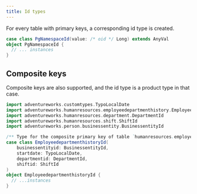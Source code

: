 ```yaml
---
title: Id types
---
```


For every table with primary keys, a corresponding id type is created.

```scala 
case class PgNamespaceId(value: /* oid */ Long) extends AnyVal
object PgNamespaceId {
  // ... instances
}
```

## Composite keys
Composite keys are also supported, and the id type is a product type in that case.  

```scala mdoc
import adventureworks.customtypes.TypoLocalDate
import adventureworks.humanresources.employeedepartmenthistory.EmployeedepartmenthistoryId
import adventureworks.humanresources.department.DepartmentId
import adventureworks.humanresources.shift.ShiftId
import adventureworks.person.businessentity.BusinessentityId

/** Type for the composite primary key of table `humanresources.employeedepartmenthistory` */
case class EmployeedepartmenthistoryId(
    businessentityid: BusinessentityId, 
    startdate: TypoLocalDate, 
    departmentid: DepartmentId, 
    shiftid: ShiftId
)
object EmployeedepartmenthistoryId {
  // ...instances
}
```